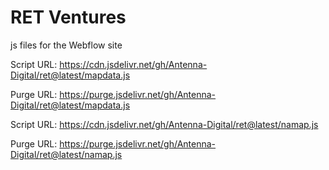 # RET Ventures
js files for the Webflow site

Script URL: https://cdn.jsdelivr.net/gh/Antenna-Digital/ret@latest/mapdata.js

Purge URL: https://purge.jsdelivr.net/gh/Antenna-Digital/ret@latest/mapdata.js

Script URL: https://cdn.jsdelivr.net/gh/Antenna-Digital/ret@latest/namap.js

Purge URL: https://purge.jsdelivr.net/gh/Antenna-Digital/ret@latest/namap.js
